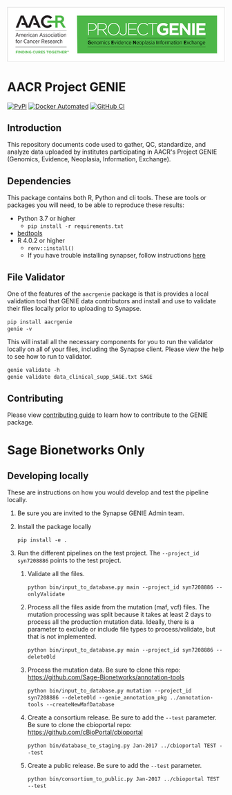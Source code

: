 ![genie banner](https://raw.githubusercontent.com/Sage-Bionetworks/Genie/master/genie_banner.png)

# AACR Project GENIE

[![PyPi](https://img.shields.io/pypi/v/aacrgenie.svg?style=for-the-badge&label=PyPi&logo=PyPi)](https://pypi.org/project/aacrgenie)
[![Docker Automated](https://img.shields.io/docker/automated/sagebionetworks/genie.svg?style=for-the-badge&logo=docker)](https://hub.docker.com/r/sagebionetworks/genie)
[![GitHub CI](https://img.shields.io/github/actions/workflow/status/Sage-Bionetworks/Genie/ci.yml?branch=develop&style=for-the-badge&logo=github)](https://github.com/Sage-Bionetworks/Genie)


## Introduction

This repository documents code used to gather, QC, standardize, and analyze data uploaded by institutes participating in AACR's Project GENIE (Genomics, Evidence, Neoplasia, Information, Exchange). 

## Dependencies

This package contains both R, Python and cli tools.  These are tools or packages you will need, to be able to reproduce these results:
- Python 3.7 or higher
    - `pip install -r requirements.txt`
- [bedtools](https://bedtools.readthedocs.io/en/latest/content/installation.html)
- R 4.0.2 or higher
    - `renv::install()`
    - If you have trouble installing synapser, follow instructions [here](https://r-docs.synapse.org/#note-for-windows-and-mac-users)

## File Validator

One of the features of the `aacrgenie` package is that is provides a local validation tool that GENIE data contributors and install and use to validate their files locally prior to uploading to Synapse.

```
pip install aacrgenie
genie -v
```

This will install all the necessary components for you to run the validator locally on all of your files, including the Synapse client.  Please view the help to see how to run to validator.

```
genie validate -h
genie validate data_clinical_supp_SAGE.txt SAGE
```



## Contributing

Please view [contributing guide](CONTRIBUTING.md) to learn how to contribute to the GENIE package.


# Sage Bionetworks Only

## Developing locally

These are instructions on how you would develop and test the pipeline locally.

1. Be sure you are invited to the Synapse GENIE Admin team.
1. Install the package locally

    ```
    pip install -e .
    ```

1. Run the different pipelines on the test project.  The `--project_id syn7208886` points to the test project.

    1. Validate all the files.

        ```
        python bin/input_to_database.py main --project_id syn7208886 --onlyValidate
        ```

    1. Process all the files aside from the mutation (maf, vcf) files.  The mutation processing was split because it takes at least 2 days to process all the production mutation data.  Ideally, there is a parameter to exclude or include file types to process/validate, but that is not implemented.

        ```
        python bin/input_to_database.py main --project_id syn7208886 --deleteOld
        ```

    1. Process the mutation data.  Be sure to clone this repo: https://github.com/Sage-Bionetworks/annotation-tools

        ```
        python bin/input_to_database.py mutation --project_id syn7208886 --deleteOld --genie_annotation_pkg ../annotation-tools --createNewMafDatabase
        ```

    1. Create a consortium release.  Be sure to add the `--test` parameter. Be sure to clone the cbioportal repo: https://github.com/cBioPortal/cbioportal

        ```
        python bin/database_to_staging.py Jan-2017 ../cbioportal TEST --test
        ```

    1. Create a public release.  Be sure to add the `--test` parameter.

        ```
        python bin/consortium_to_public.py Jan-2017 ../cbioportal TEST --test
        ```

